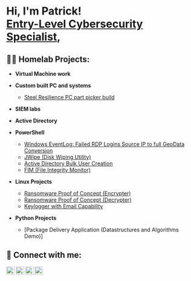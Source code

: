 <h1>Hi, I'm Patrick! <br/> <a href="https://www.linkedin.com/in/patricklwalker819/">Entry-Level Cybersecurity Specialist</a>, 

<h2>👨‍💻 Homelab Projects:</h2>

- <b>Virtual Machine work </b>
- <b>Custom built PC and systems</b>
  - [Steel Resilience PC part picker build](https://pcpartpicker.com/b/pWj2FT)
- <b>SIEM labs</b>

- <b>Active Directory </b>

- <b>PowerShell</b>
  - [Windows EventLog: Failed RDP Logins Source IP to full GeoData Conversion](https://github.com/joshmadakor1/Sentinel-Lab)
  - [JWipe (Disk Wiping Utility)](https://github.com/joshmadakor1/Jwipe.PowerShell)
  - [Active Directory Bulk User Creation](https://github.com/joshmadakor1/AD_PS)
  - [FIM (File Integrity Monitor)](https://github.com/joshmadakor1/PowerShell-Integrity-FIM)
- <b>Linux Projects </b>
  - [Ransomware Proof of Concept (Encrypter)](https://github.com/joshmadakor1/EncrypterPOC)
  - [Ransomware Proof of Concept (Decrypter)](https://github.com/joshmadakor1/DecrypterPOC)
  - [Keylogger with Email Capability](https://github.com/joshmadakor1/Key-Logger-With-Email)
- <b>Python Projects</b>
  - [Package Delivery Application (Datastructures and Algorithms Demo)]


<h2> 🤳 Connect with me:</h2>

[<img align="left" alt="JoshMadakor | YouTube" width="22px" src="https://cdn.jsdelivr.net/npm/simple-icons@v3/icons/youtube.svg" />][youtube]
[<img align="left" alt="JoshMadakor | Twitter" width="22px" src="https://cdn.jsdelivr.net/npm/simple-icons@v3/icons/twitter.svg" />][twitter]
[<img align="left" alt="JoshMadakor | LinkedIn" width="22px" src="https://cdn.jsdelivr.net/npm/simple-icons@v3/icons/linkedin.svg" />][linkedin]
[<img align="left" alt="JoshMadakor | Instagram" width="22px" src="https://cdn.jsdelivr.net/npm/simple-icons@v3/icons/instagram.svg" />][instagram]

[twitter]: https://twitter.com/
[youtube]: https://www.youtube.com/
[instagram]: https://www.instagram.com/pragmaticgent/?hl=en
[linkedin]: https://www.linkedin.com/in/patricklwalker819/

<!--
**joshmadakor1/joshmadakor1** is a ✨ _special_ ✨ repository because its `README.md` (this file) appears on your GitHub profile.

Here are some ideas to get you started:

- 🔭 I’m currently working on obtaining the COMPTIA Security+ certification and a myriad of labs to learn hehe.
- 🌱 I’m currently learning how to use Proxmox to host some VMs.
- 👯 I’m looking to collaborate on studying for the Security+ exam.
- 🤔 I’m looking for help with landing an "Entry-Level" role in Cybersecurity.
- 💬 Ask me about my most lofty ambitions. I know they're lofty, but they give me
- 📫 How to reach me: patrickwalker.career@gmail.com
- ⚡ Fun fact: I sang Bass 2 in the Tuskegee University "Golden Voices" Concert Choir.
-->
